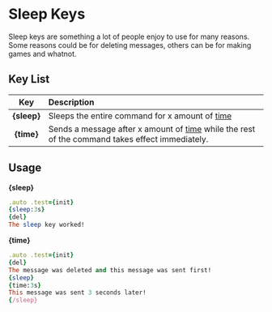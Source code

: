 # Sleep Keys

Sleep keys are something a lot of people enjoy to use for many reasons. Some reasons could be for deleting messages, others can be for making games and whatnot.

## Key List

| Key | Description |
| :---: | :--- |
| **{sleep}** | Sleeps the entire command for x amount of [time](README.md) |
| **{time}** | Sends a message after x amount of [time](README.md) while the rest of the command takes effect immediately. |

## Usage

**{sleep}**

```ruby
.auto .test={init}
{sleep:3s}
{del}
The sleep key worked!
```

**{time}**

```ruby
.auto .test={init}
{del}
The message was deleted and this message was sent first!
{sleep}
{time:3s}
This message was sent 3 seconds later!
{/sleep}
```




